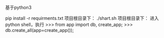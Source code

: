 基于python3

pip install -r requirments.txt
项目根目录下： ./shart.sh
项目根目录下： 进入python shell，执行
    >>> from app import db, create_app;
    >>> db.create_all(app=create_app());